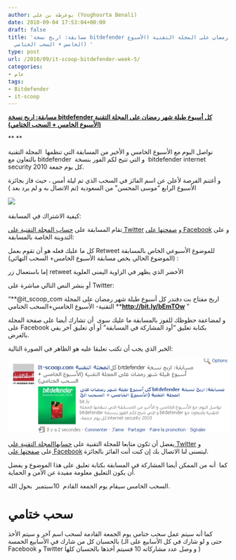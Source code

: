 ```yaml
---
author: يوغرطة بن علي (Youghourta Benali)
date: 2010-09-04 17:53:04+00:00
draft: false
title: 'مسابقة: اربح نسخة bitdefender كل أسبوع طيلة شهر رمضان على المجلة التقنية (الأسبوع
  الخامس + السحب الختامي) '
type: post
url: /2010/09/it-scoop-bitdefender-week-5/
categories:
- عام
tags:
- Bitdefender
- it-scoop
---
```











**[مسابقة: اربح نسخة bitdefender كل أسبوع طيلة شهر رمضان على المجلة التقنية (الأسبوع الخامس + السحب الختامي) ](https://www.it-scoop.com/2010/09/it-scoop-bitdefender-week-5/)**




**
**




نواصل اليوم مع الأسبوع الخامس و الأخير من المسابقة التي تنظمها  المجلة التقنية بالتعاون مع bitdefender  و التي تتيح لكم الفور بنسخة  bitdefender internet security 2010 كل يوم جمعة.


و أغتنم الفرصة لأعلن عن اسم الفائز في السحب الذي تم ليلة أمس ، حيث فاز بجائزة الأسبوع الرابع “موسى المحسن” من السعودية (تم الاتصال به و لم يرد بعد )


[![](https://www.it-scoop.com/rsc/bitDefender_250_250.jpg )
](https://www.it-scoop.com/2010/09/it-scoop-bitdefender-week-5/)




كيفية الاشتراك في المسابقة:




تقام المسابقة على [حساب المجلة التقنية على Twitter](http://twitter.com/it_scoop_com) و [صفحتها على Facebook](http://www.facebook.com/ITscoopMagazine) و على التدوينة الخاصة بالمسابقة:


كل ما عليك فعله هو أن تقوم بعمل Retweet للموضوع الأسبوعي الخاص بالمسابقة  (الموضوع الحالي يخص مسابقة الأسبوع الخامس+ السحب النهائي):

إما باستعمال زر retweet الأخضر الذي يظهر في الزاوية اليمنى العلوية


أو بنشر النص التالي مباشرة على Twitter:


“**@it_scoop_com اربح مفتاح بت دفندر كل أسبوع طيلة شهر رمضان على المجلة التقنية- الأسبوع الخامس+السحب الختامي ****http://bit.ly/bEmTOw** ”

و لمضاعفة حظوظك للفوز بالمسابقة ما عليك سوى  أن تشارك أيضا على صفحة المجلة على Facebook بكتابة تعليق “أود المشاركة في المسابقة” أو أي تعليق آخر يفي بالغرض.

الخبر الذي يجب أن تكتب تعليقا عليه هو الظاهر في الصورة التالية:


[![](bitDefender5.png)
](https://www.it-scoop.com/2010/09/it-scoop-bitdefender-week-5/)





يفضل أن تكون متابعا للمجلة التقنية على [حسابهاالمجلة التقنية على Twitter](http://twitter.com/it_scoop_com) و على [صفحتها على Facebook](http://www.facebook.com/ITscoopMagazine) ليتسنى لنا الاتصال بك إن كنت أنت الفائز بالجائزة.




كما  أنه من الممكن أيضا المشاركة في المسابقة بكتابة تعليق على هذا الموضوع و يفضل أن يكون التعليق معلومة مفيدة عن الأمن و الحماية.




السحب الخامس سيقام يوم الجمعة القادم  10سبتمبر  بحول الله.










# سحب ختامي


كما أنه سيتم عمل سحب ختامي يوم الجمعة القادمة لسحب اسم آخر و سيتم الأخذ بالحسبان كل من شارك في الأسابيع الخمسة (حتى و لو شارك في كل الأسابيع على الـ Facebook و Twitter و وصل عدد مشاركاته 10 فسيتم أخذها بالحسبان كلها )











